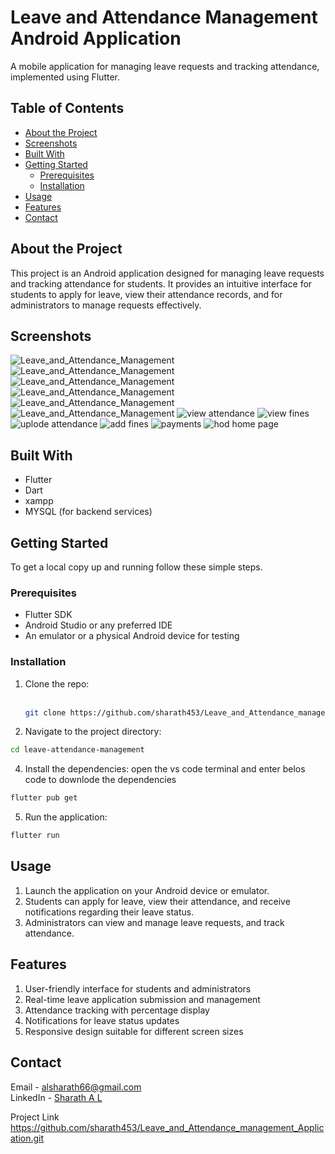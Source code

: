 # Leave and Attendance Management Android Application

A mobile application for managing leave requests and tracking attendance, implemented using Flutter.

## Table of Contents

- [About the Project](#about-the-project)
- [Screenshots](#screenshots)
- [Built With](#built-with)
- [Getting Started](#getting-started)
  - [Prerequisites](#prerequisites)
  - [Installation](#installation)
- [Usage](#usage)
- [Features](#features)
- [Contact](#contact)

## About the Project

This project is an Android application designed for managing leave requests and tracking attendance for students. It provides an intuitive interface for students to apply for leave, view their attendance records, and for administrators to manage requests effectively.

## Screenshots

![Leave_and_Attendance_Management](https://github.com/user-attachments/assets/88d50360-62f8-48da-9da8-f69e4c9e6d82)
![Leave_and_Attendance_Management](https://github.com/user-attachments/assets/78c9c401-7986-4458-9f0e-c7e18b7b5983)
![Leave_and_Attendance_Management](https://github.com/user-attachments/assets/8b5a5afe-bf45-4769-895a-89a0f114dd00)
![Leave_and_Attendance_Management](https://github.com/user-attachments/assets/f6bda735-bee5-4e53-b444-8bb601259b90)
![Leave_and_Attendance_Management](https://github.com/user-attachments/assets/03d7a0d2-dffa-4f97-b1f4-b68f9297fb4c)
![Leave_and_Attendance_Management](https://github.com/user-attachments/assets/25c50911-60a7-4009-957d-cd384fda6300)
![view attendance](https://github.com/user-attachments/assets/4bf75cd6-2036-43d7-a2d1-94e5c84fec78)
![view fines](https://github.com/user-attachments/assets/12d86aee-1385-4619-94a9-88964b3f94fa)
![uplode attendance](https://github.com/user-attachments/assets/9e54451d-6007-40d1-8d60-2d4bbad7f2d4)
![add fines](https://github.com/user-attachments/assets/a290a28f-3518-4ba0-b2af-a3ac697b059c)
![payments](https://github.com/user-attachments/assets/97aec5de-aa56-4b14-b0ca-f8a72d27c9d1)
![hod home page](https://github.com/user-attachments/assets/fadd18e5-968d-4dac-b1d1-7a668ef40f64)


## Built With

- Flutter
- Dart
- xampp
- MYSQL (for backend services)

## Getting Started

To get a local copy up and running follow these simple steps.

### Prerequisites

- Flutter SDK
- Android Studio or any preferred IDE
- An emulator or a physical Android device for testing

### Installation

1. Clone the repo:<br><br>
   ```sh
   git clone https://github.com/sharath453/Leave_and_Attendance_management_Application.git
2. Navigate to the project directory:
 ```sh
cd leave-attendance-management
 ```
4. Install the dependencies: open the vs code terminal and enter belos code to downlode the dependencies

 ```sh
flutter pub get
 ```
5. Run the application:

 ```sh
flutter run
 ```

## Usage
1. Launch the application on your Android device or emulator.
2. Students can apply for leave, view their attendance, and receive notifications regarding their leave status.
3. Administrators can view and manage leave requests, and track attendance.
   
## Features
1. User-friendly interface for students and administrators
2. Real-time leave application submission and management
3. Attendance tracking with percentage display
4. Notifications for leave status updates
5. Responsive design suitable for different screen sizes
   
## Contact
Email - alsharath66@gmail.com<br>
LinkedIn - [Sharath A L](https://www.linkedin.com/in/sharath-a-l-877754249/)

Project Link
https://github.com/sharath453/Leave_and_Attendance_management_Application.git
